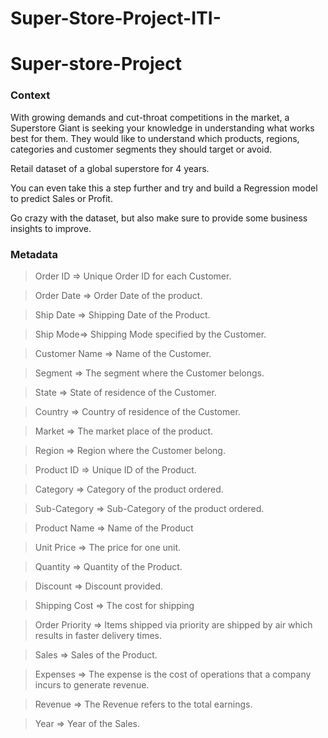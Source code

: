 # Super-Store-Project-ITI-
# Super-store-Project
### Context
With growing demands and cut-throat competitions in the market, a Superstore Giant is seeking your knowledge in understanding what works best for them. They would like to understand which products, regions, categories and customer segments they should target or avoid.

Retail dataset of a global superstore for 4 years.

You can even take this a step further and try and build a Regression model to predict Sales or Profit.

Go crazy with the dataset, but also make sure to provide some business insights to improve.

### Metadata
> Order ID => Unique Order ID for each Customer.

> Order Date => Order Date of the product.

> Ship Date => Shipping Date of the Product.

> Ship Mode=> Shipping Mode specified by the Customer.

> Customer Name => Name of the Customer.

> Segment => The segment where the Customer belongs.

> State => State of residence of the Customer.

> Country => Country of residence of the Customer.

> Market => The market place of the product.

> Region => Region where the Customer belong.

> Product ID => Unique ID of the Product.

> Category => Category of the product ordered.

> Sub-Category => Sub-Category of the product ordered.

> Product Name => Name of the Product

> Unit Price => The price for one unit.

> Quantity => Quantity of the Product.

> Discount => Discount provided.

> Shipping Cost => The cost for shipping

> Order Priority => Items shipped via priority are shipped by air which results in faster delivery times.

> Sales => Sales of the Product.

> Expenses => The expense is the cost of operations that a company incurs to generate revenue.

> Revenue => The Revenue refers to the total earnings.

> Year => Year of the Sales.
